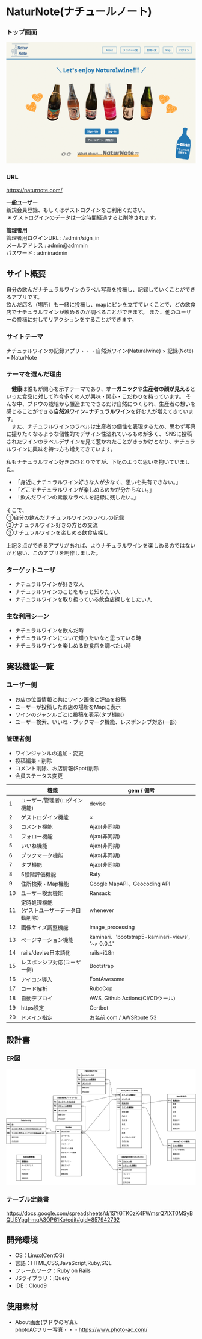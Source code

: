 # NaturNote(ナチュールノート)

### トップ画面
<img src="app/assets/images/readme_top_img.png" width="">

### URL
https://naturnote.com/  

**一般ユーザー**   
新規会員登録、もしくはゲストログインをご利用ください。  
&nbsp;※&nbsp;ゲストログインのデータは一定時間経過すると削除されます。  

**管理者用**   
管理者用ログインURL : /admin/sign_in   
メールアドレス : admin@admmin  
パスワード : adminadmin  

## サイト概要
自分の飲んだナチュラルワインのラベル写真を投稿し、記録していくことができるアプリです。  
飲んだ店名（場所）も一緒に投稿し、mapにピンを立てていくことで、どの飲食店でナチュラルワインが飲めるのか調べることができます。
また、他のユーザーの投稿に対してリアクションをすることができます。

### サイトテーマ
ナチュラルワインの記録アプリ・・・自然派ワイン(Naturalwine) × 記録(Note) = NaturNote

### テーマを選んだ理由
  &emsp;**健康**は誰もが関心を示すテーマであり、**オーガニック**や**生産者の顔が見える**といった食品に対して昨今多くの人が興味・関心・こだわりを持っています。
  そんな中、ブドウの栽培から醸造までできるだけ自然につくられ、生産者の想いを感じることができる**自然派ワイン=ナチュラルワイン**を好む人が増えてきています。  
  &emsp;また、ナチュラルワインのラベルは生産者の個性を表現するため、思わず写真に撮りたくなるような個性的でデザイン性溢れているものが多く、
SNSに投稿されたワインのラベルデザインを見て惹かれたことがきっかけとなり、ナチュラルワインに興味を持つ方も増えてきています。

私もナチュラルワイン好きのひとりですが、下記のような思いを抱いていました。   
- 「身近にナチュラルワイン好きな人が少なく、思いを共有できない。」
- 「どこでナチュラルワインが楽しめるのかが分からない。」  
- 「飲んだワインの素敵なラベルを記録に残したい。」  
  
 そこで、  
①自分の飲んだナチュラルワインのラベルの記録   
②ナチュラルワイン好きの方との交流   
③ナチュラルワインを楽しめる飲食店探し 

上記３点ができるアプリがあれば、よりナチュラルワインを楽しめるのではないかと思い、このアプリを制作しました。

### ターゲットユーザ
- ナチュラルワインが好きな人
- ナチュラルワインのことをもっと知りたい人
- ナチュラルワインを取り扱っている飲食店探しをしたい人

### 主な利用シーン
- ナチュラルワインを飲んだ時
- ナチュラルワインについて知りたいなと思っている時
- ナチュラルワインを楽しめる飲食店を調べたい時

## 実装機能一覧
### ユーザー側
- お店の位置情報と共にワイン画像と評価を投稿
- ユーザーが投稿したお店の場所をMapに表示
- ワインのジャンルごとに投稿を表示(タブ機能)
- ユーザー検索、いいね・ブックマーク機能、レスポンシブ対応(一部)
### 管理者側
- ワインジャンルの追加・変更
- 投稿編集・削除
- コメント削除、お店情報(Spot)削除
- 会員ステータス変更  

|    |  機能  |  gem / 備考  |
| ---- | ---- | ---- |
|  1  |  ユーザー/管理者(ログイン機能) |  devise  |
|  2  |  ゲストログイン機能  |  ×  |
|  3  |  コメント機能  |  Ajax(非同期)  |
|  4  |  フォロー機能  |  Ajax(非同期)  |
|  5  |  いいね機能 |  Ajax(非同期) |
|  6  |  ブックマーク機能 |  Ajax(非同期) |
|  7  |  タブ機能 |  Ajax(非同期)  |
|  8  |  5段階評価機能  |  Raty  |
|  9  |  住所検索・Map機能  |  Google MapAPI、Geocoding API  |
|  10  |  ユーザー検索機能  |  Ransack  |
|  11  |  定時処理機能<br>(ゲストユーザーデータ自動削除）  |  whenever   |
|  12  |  画像サイズ調整機能  |  image_processing  |
|  13  |  ページネーション機能  |  kaminari、'bootstrap5-kaminari-views', '~> 0.0.1'  |
|  14  |  rails/devise日本語化 |  rails-i18n |
|  15  |  レスポンシブ対応(ユーザー側) |  Bootstrap |
|  16  |  アイコン導入 |  FontAwesome |
|  17  |  コード解析 |  RuboCop |
|  18  |  自動デプロイ |  AWS, Github Actions(CI/CDツール) |
|  19  |  https設定 |  Certbot |
|  20  |  ドメイン指定 |  お名前.com / AWSRoute 53 |

## 設計書
### ER図
<img src="app/assets/images/readme_er_naturnote.png" width="">

### テーブル定義書
https://docs.google.com/spreadsheets/d/1SYGTK0zK4FWmsrQ7IXT0MSyBQLI5YpgI-mqA3OP61Ko/edit#gid=857942792

## 開発環境
- OS：Linux(CentOS)
- 言語：HTML,CSS,JavaScript,Ruby,SQL
- フレームワーク：Ruby on Rails
- JSライブラリ：jQuery
- IDE：Cloud9

## 使用素材
- About画面(ブドウの写真).  
   photoACフリー写真・・・https://www.photo-ac.com/
